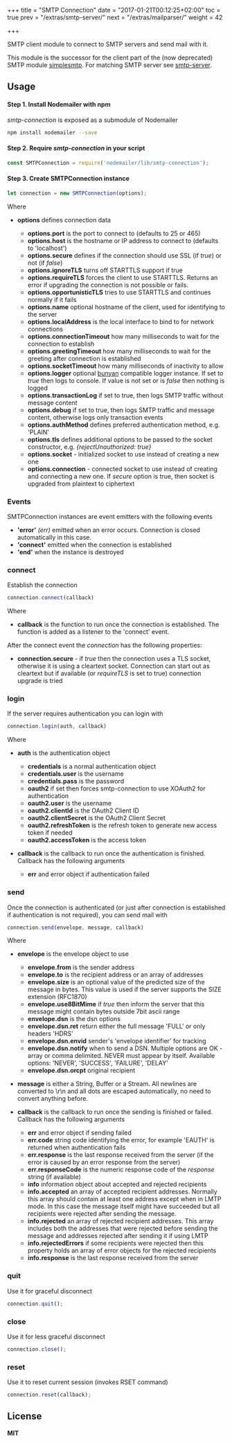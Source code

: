 +++
title = "SMTP Connection"
date = "2017-01-21T00:12:25+02:00"
toc = true
prev = "/extras/smtp-server/"
next = "/extras/mailparser/"
weight = 42

+++

SMTP client module to connect to SMTP servers and send mail with it.

This module is the successor for the client part of the (now deprecated) SMTP module [simplesmtp](https://www.npmjs.com/package/simplesmtp). For matching SMTP server see [smtp-server](/extras/smtp-server/).

## Usage

#### Step 1. Install Nodemailer with npm

*smtp-connection* is exposed as a submodule of Nodemailer

```bash
npm install nodemailer --save
```

#### Step 2. Require *smtp-connection* in your script

```javascript
const SMTPConnection = require('nodemailer/lib/smtp-connection');
```

#### Step 3. Create SMTPConnection instance

```javascript
let connection = new SMTPConnection(options);
```

Where

- **options** defines connection data

  - **options.port** is the port to connect to (defaults to 25 or 465)
  - **options.host** is the hostname or IP address to connect to (defaults to 'localhost')
  - **options.secure** defines if the connection should use SSL (if *true*) or not (if *false*)
  - **options.ignoreTLS** turns off STARTTLS support if true
  - **options.requireTLS** forces the client to use STARTTLS. Returns an error if upgrading the connection is not possible or fails.
  - **options.opportunisticTLS** tries to use STARTTLS and continues normally if it fails
  - **options.name** optional hostname of the client, used for identifying to the server
  - **options.localAddress** is the local interface to bind to for network connections
  - **options.connectionTimeout** how many milliseconds to wait for the connection to establish
  - **options.greetingTimeout** how many milliseconds to wait for the greeting after connection is established
  - **options.socketTimeout** how many milliseconds of inactivity to allow
  - **options.logger** optional [bunyan](https://github.com/trentm/node-bunyan) compatible logger instance. If set to *true* then logs to console. If value is not set or is *false* then nothing is logged
  - **options.transactionLog** if set to true, then logs SMTP traffic without message content
  - **options.debug** if set to true, then logs SMTP traffic and message content, otherwise logs only transaction events
  - **options.authMethod** defines preferred authentication method, e.g. 'PLAIN'
  - **options.tls** defines additional options to be passed to the socket constructor, e.g. _{rejectUnauthorized: true}_
  - **options.socket** - initialized socket to use instead of creating a new one
  - **options.connection** - connected socket to use instead of creating and connecting a new one. If *secure* option is true, then socket is upgraded from plaintext to ciphertext

### Events

SMTPConnection instances are event emitters with the following events

- **'error'** _(err)_ emitted when an error occurs. Connection is closed automatically in this case.
- **'connect'** emitted when the connection is established
- **'end'** when the instance is destroyed

### connect

Establish the connection

```javascript
connection.connect(callback)
```

Where

- **callback** is the function to run once the connection is established. The function is added as a listener to the 'connect' event.

After the connect event the *connection* has the following properties:

- **connection.secure** - if *true* then the connection uses a TLS socket, otherwise it is using a cleartext socket. Connection can start out as cleartext but if available (or *requireTLS* is set to true) connection upgrade is tried

### login

If the server requires authentication you can login with

```javascript
connection.login(auth, callback)
```

Where

- **auth** is the authentication object

  - **credentials** is a normal authentication object
  - **credentials.user** is the username
  - **credentials.pass** is the password
  - **oauth2** if set then forces smtp-connection to use XOAuth2 for authentication
  - **oauth2.user** is the username
  - **oauth2.clientId** is the OAuth2 Client ID
  - **oauth2.clientSecret** is the OAuth2 Client Secret
  - **oauth2.refreshToken** is the refresh token to generate new access token if needed
  - **oauth2.accessToken** is the access token

- **callback** is the callback to run once the authentication is finished. Callback has the following arguments

  - **err** and error object if authentication failed

### send

Once the connection is authenticated (or just after connection is established if authentication is not required), you can send mail with

```javascript
connection.send(envelope, message, callback)
```

Where

- **envelope** is the envelope object to use
  - **envelope.from** is the sender address
  - **envelope.to** is the recipient address or an array of addresses
  - **envelope.size** is an optional value of the predicted size of the message in bytes. This value is used if the server supports the SIZE extension (RFC1870)
  - **envelope.use8BitMime** if *true* then inform the server that this message might contain bytes outside 7bit ascii range
  - **envelope.dsn** is the dsn options
  - **envelope.dsn.ret** return either the full message 'FULL' or only headers 'HDRS'
  - **envelope.dsn.envid** sender's 'envelope identifier' for tracking
  - **envelope.dsn.notify** when to send a DSN. Multiple options are OK - array or comma delimited. NEVER must appear by itself. Available options: 'NEVER', 'SUCCESS', 'FAILURE', 'DELAY'
  - **envelope.dsn.orcpt** original recipient

- **message** is either a String, Buffer or a Stream. All newlines are converted to \r\n and all dots are escaped automatically, no need to convert anything before.

- **callback** is the callback to run once the sending is finished or failed. Callback has the following arguments
  - **err** and error object if sending failed
  - **err.code** string code identifying the error, for example 'EAUTH' is returned when authentication fails
  - **err.response** is the last response received from the server (if the error is caused by an error response from the server)
  - **err.responseCode** is the numeric response code of the *response* string (if available)
  - **info** information object about accepted and rejected recipients
  - **info.accepted** an array of accepted recipient addresses. Normally this array should contain at least one address except when in LMTP mode. In this case the message itself might have succeeded but all recipients were rejected after sending the message.
  - **info.rejected** an array of rejected recipient addresses. This array includes both the addresses that were rejected before sending the message and addresses rejected after sending it if using LMTP
  - **info.rejectedErrors** if some recipients were rejected then this property holds an array of error objects for the rejected recipients
  - **info.response** is the last response received from the server

### quit

Use it for graceful disconnect

```javascript
connection.quit();
```

### close

Use it for less graceful disconnect

```javascript
connection.close();
```

### reset

Use it to reset current session (invokes RSET command)

```javascript
connection.reset(callback);
```

## License

**MIT**
